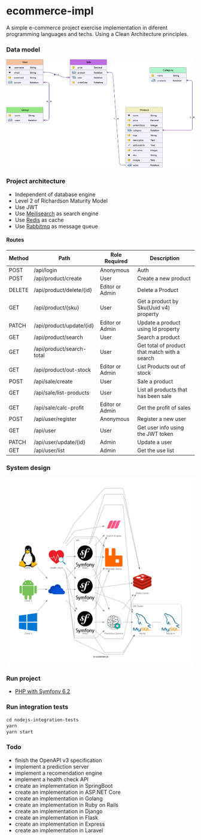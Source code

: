 # ecommerce-impl
A simple e-commerce project exercise implementation in diferent 
programming languages and techs. Using a Clean Architecture principles.

### Data model
![Screenshot of ecommerce](media/app-data-model.png)

### Project architecture

* Independent of database engine
* Level 2 of Richardson Maturity Model
* Use JWT
* Use [Meilisearch](https://www.meilisearch.com/docs) as search engine
* Use [Redis](https://redis.io/) as cache
* Use [Rabbitmq](https://www.rabbitmq.com/) as message queue

#### Routes

| Method    | Path                        | Role Required    | Description                                    |
| --------- | --------------------------- | ---------------- | ---------------------------------------------- |
| POST	   | /api/login	  | Anonymous	 | Auth                                           |
| POST	   | /api/product/create	  | User	 | Create a new product                           |
| DELETE	   | /api/product/delete/{id}	  | Editor or Admin	 | Delete a Product                               |
| GET	   | /api/product/{sku}	  | User	 | Get a product by Sku(Uuid v4) property         |      
| PATCH	   | /api/product/update/{id}	  | Editor or Admin	 | Update a product using  Id property            |            
| GET	   | /api/product/search	  | User	 | Search a product                               |
| GET	   | /api/product/search-total	  | User	 | Get total of product that match with a search  |                      
| GET	   | /api/product/out-stock	  | Editor or Admin	 | List Products out of stock                     |   
| POST	   | /api/sale/create	  | User	 | Sale a product                                 |
| GET	   | /api/sale/list-products	  | User	 | List all products that has been sale           |             
| GET	   | /api/sale/calc-profit	  | Editor or Admin	 | Get the profit of sales                        |
| POST	   | /api/user/register	  | Anonymous	 | Register a new user                            |
| GET	   | /api/user	  | User	 | Get user info using the JWT token              |          
| PATCH	   | /api/user/update/{id}	  | Admin	 | Update a user                                  |
| GET	   | /api/user/list	  | Admin	 | Get the use list                               |




### System design
![Screenshot of ecommerce](media/symfony-system-design.png)

### Run project
* [PHP with Symfony 6.2](php-symfony-backend/README.md)


### Run integration tests
```
cd nodejs-integration-tests
yarn
yarn start
```

### Todo

* finish the OpenAPI v3 specification 
* implement a prediction server
* implement a recomendation engine
* implement a health check API
* create an implementation in SpringBoot
* create an implementation in ASP.NET Core
* create an implementation in Golang
* create an implementation in Ruby on Rails
* create an implementation in Django
* create an implementation in Flask
* create an implementation in Express
* create an implementation in Laravel